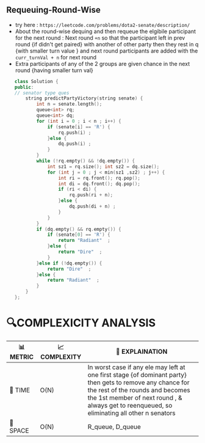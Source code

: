 ## Requeuing-Round-Wise

- try here : `https://leetcode.com/problems/dota2-senate/description/`
- About the round-wise dequing and then requeue the elgibile participant for the next round : Next round `+n` so that the participant left in prev round {if didn't get paired} with another of other party then they rest in q {with smaller turn value } and next round participants are added with the `curr_turnVal + n` for next round
- Extra participants of any of the 2 groups are given chance in the next round {having smaller turn val}

 
 ```cpp
    class Solution {
    public: 
    // senator type ques 
        string predictPartyVictory(string senate) {
            int n = senate.length();
            queue<int> rq;
            queue<int> dq;
            for (int i = 0 ; i < n ; i++) {
                if (senate[i] == 'R') {
                    rq.push(i) ;
                }else {
                    dq.push(i) ;
                }
            }
            while (!rq.empty() && !dq.empty()) {
                int sz1 = rq.size(); int sz2 = dq.size();
                for (int j = 0 ; j < min(sz1 ,sz2) ; j++) {
                    int ri = rq.front(); rq.pop();
                    int di = dq.front(); dq.pop();
                    if (ri < di) {
                        rq.push(ri + n);
                    }else {
                        dq.push(di + n) ;
                    }
                }
            }
            if (dq.empty() && rq.empty()) {
                if (senate[0] == 'R') {
                    return "Radiant"  ;
                }else {
                    return "Dire"  ;
                }
            }else if (!dq.empty()) {
                return "Dire"  ;
            }else {
                return "Radiant"  ;
            }
        }
    };
 ```

# 🔍COMPLEXICITY ANALYSIS

| 📊 METRIC  | 📈 COMPLEXITY	  |  🧩 EXPLAINATION |
|-----------|-------------|------------|
| 🧭 TIME  |  O(N)    |    In worst case if any ele may left at one first stage {of dominant party} then gets to remove any chance for the rest of the rounds and becomes the 1st member of next round , & always get to reenqueued, so eliminating all other n senators|
| 🧠 SPACE |  O(N)          |    R_queue, D_queue       |
